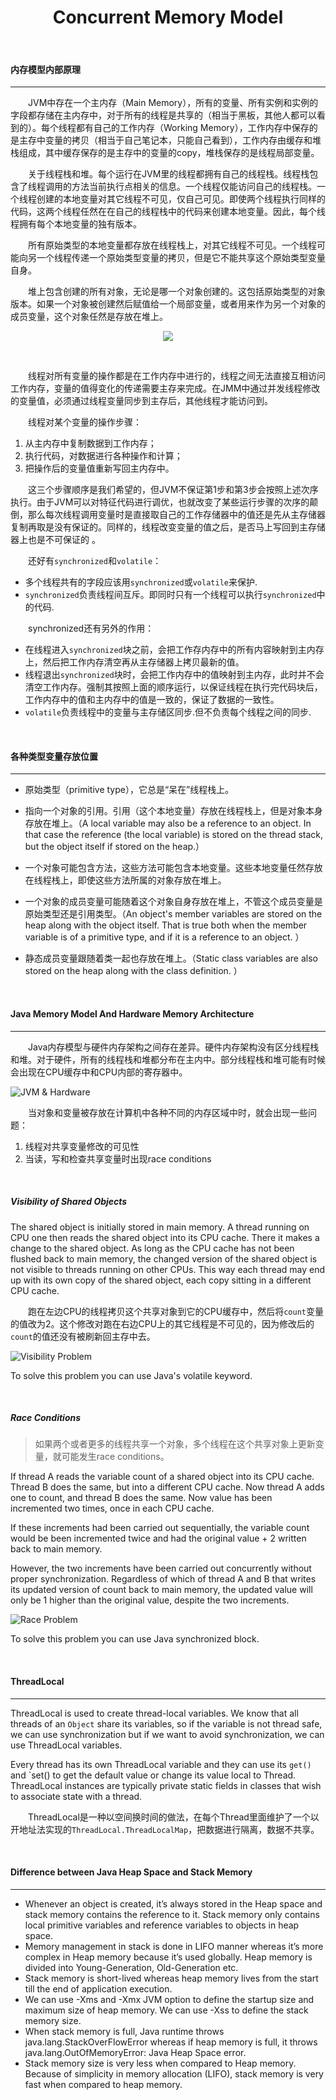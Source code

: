 # <center>Concurrent Memory Model</center>

<br>



#### 内存模型内部原理
----------------
&#12288;&#12288;JVM中存在一个主内存（Main Memory），所有的变量、所有实例和实例的字段都存储在主内存中，对于所有的线程是共享的（相当于黑板，其他人都可以看到的）。每个线程都有自己的工作内存（Working Memory），工作内存中保存的是主存中变量的拷贝（相当于自己笔记本，只能自己看到），工作内存由缓存和堆栈组成，其中缓存保存的是主存中的变量的copy，堆栈保存的是线程局部变量。

&#12288;&#12288;关于线程栈和堆。每个运行在JVM里的线程都拥有自己的线程栈。线程栈包含了线程调用的方法当前执行点相关的信息。一个线程仅能访问自己的线程栈。一个线程创建的本地变量对其它线程不可见，仅自己可见。即使两个线程执行同样的代码，这两个线程任然在在自己的线程栈中的代码来创建本地变量。因此，每个线程拥有每个本地变量的独有版本。

&#12288;&#12288;所有原始类型的本地变量都存放在线程栈上，对其它线程不可见。一个线程可能向另一个线程传递一个原始类型变量的拷贝，但是它不能共享这个原始类型变量自身。

&#12288;&#12288;堆上包含创建的所有对象，无论是哪一个对象创建的。这包括原始类型的对象版本。如果一个对象被创建然后赋值给一个局部变量，或者用来作为另一个对象的成员变量，这个对象任然是存放在堆上。

<p align="center">
  <img src="./Images/mem_model1.png"/>
</p>

<br>

&#12288;&#12288;线程对所有变量的操作都是在工作内存中进行的，线程之间无法直接互相访问工作内存，变量的值得变化的传递需要主存来完成。在JMM中通过并发线程修改的变量值，必须通过线程变量同步到主存后，其他线程才能访问到。

&#12288;&#12288;线程对某个变量的操作步骤： 
1. 从主内存中复制数据到工作内存；
2. 执行代码，对数据进行各种操作和计算；
3. 把操作后的变量值重新写回主内存中。

&#12288;&#12288;这三个步骤顺序是我们希望的，但JVM不保证第1步和第3步会按照上述次序执行。由于JVM可以对特征代码进行调优，也就改变了某些运行步骤的次序的颠倒，那么每次线程调用变量时是直接取自己的工作存储器中的值还是先从主存储器复制再取是没有保证的。同样的，线程改变变量的值之后，是否马上写回到主存储器上也是不可保证的 。 

&#12288;&#12288;还好有`synchronized`和`volatile`： 
* 多个线程共有的字段应该用`synchronized`或`volatile`来保护. 
* `synchronized`负责线程间互斥。即同时只有一个线程可以执行`synchronized`中的代码. 

&#12288;&#12288;synchronized还有另外的作用：
* 在线程进入`synchronized`块之前，会把工作存内存中的所有内容映射到主内存上，然后把工作内存清空再从主存储器上拷贝最新的值。
* 线程退出`synchronized`块时，会把工作内存中的值映射到主内存，此时并不会清空工作内存。强制其按照上面的顺序运行，以保证线程在执行完代码块后，工作内存中的值和主内存中的值是一致的，保证了数据的一致性。 
* `volatile`负责线程中的变量与主存储区同步.但不负责每个线程之间的同步. 

<br>



#### 各种类型变量存放位置
-------------
* 原始类型（primitive type），它总是“呆在”线程栈上。

* 指向一个对象的引用。引用（这个本地变量）存放在线程栈上，但是对象本身存放在堆上。（A local variable may also be a reference to an object. In that case the reference (the local variable) is stored on the thread stack, but the object itself if stored on the heap.）

* 一个对象可能包含方法，这些方法可能包含本地变量。这些本地变量任然存放在线程栈上，即使这些方法所属的对象存放在堆上。

* 一个对象的成员变量可能随着这个对象自身存放在堆上，不管这个成员变量是原始类型还是引用类型。（An object's member variables are stored on the heap along with the object itself. That is true both when the member variable is of a primitive type, and if it is a reference to an object. ）

* 静态成员变量跟随着类一起也存放在堆上。（Static class variables are also stored on the heap along with the class definition. ）

<br>



#### Java Memory Model And Hardware Memory Architecture
----------------
&#12288;&#12288;Java内存模型与硬件内存架构之间存在差异。硬件内存架构没有区分线程栈和堆。对于硬件，所有的线程栈和堆都分布在主内中。部分线程栈和堆可能有时候会出现在CPU缓存中和CPU内部的寄存器中。

![JVM & Hardware](./Images/jvm_hardware.png)

&#12288;&#12288;当对象和变量被存放在计算机中各种不同的内存区域中时，就会出现一些问题：

1. 线程对共享变量修改的可见性
2. 当读，写和检查共享变量时出现race conditions

<br>


##### Visibility of Shared Objects

The shared object is initially stored in main memory. A thread running on CPU one then reads the shared object into its CPU cache. There it makes a change to the shared object. As long as the CPU cache has not been flushed back to main memory, the changed version of the shared object is not visible to threads running on other CPUs. This way each thread may end up with its own copy of the shared object, each copy sitting in a different CPU cache. 

&#12288;&#12288;跑在左边CPU的线程拷贝这个共享对象到它的CPU缓存中，然后将`count`变量的值改为2。这个修改对跑在右边CPU上的其它线程是不可见的，因为修改后的`count`的值还没有被刷新回主存中去。

![Visibility Problem](./Images/visibility_problem.png)

To solve this problem you can use Java's volatile keyword. 

<br>

##### Race Conditions

> 如果两个或者更多的线程共享一个对象，多个线程在这个共享对象上更新变量，就可能发生race conditions。

If thread A reads the variable count of a shared object into its CPU cache. Thread B does the same, but into a different CPU cache. Now thread A adds one to count, and thread B does the same. Now value has been incremented two times, once in each CPU cache. 

If these increments had been carried out sequentially, the variable count would be been incremented twice and had the original value + 2 written back to main memory. 

However, the two increments have been carried out concurrently without proper synchronization. Regardless of which of thread A and B that writes its updated version of count back to main memory, the updated value will only be 1 higher than the original value, despite the two increments. 

![Race Problem](./Images/race_problem.png)

To solve this problem you can use Java synchronized block. 

<br>



#### ThreadLocal
------------
ThreadLocal is used to create thread-local variables. We know that all threads of an `Object` share its variables, so if the variable is not thread safe, we can use synchronization but if we want to avoid synchronization, we can use ThreadLocal variables.

Every thread has its own ThreadLocal variable and they can use its `get()` and `set() to get the default value or change its value local to Thread. ThreadLocal instances are typically private static fields in classes that wish to associate state with a thread.
        
&#12288;&#12288;ThreadLocal是一种以空间换时间的做法，在每个Thread里面维护了一个以开地址法实现的`ThreadLocal.ThreadLocalMap`，把数据进行隔离，数据不共享。

<br>



#### Difference between Java Heap Space and Stack Memory
------------
* Whenever an object is created, it’s always stored in the Heap space and stack memory contains the reference to it. Stack memory only contains local primitive variables and reference variables to objects in heap space.
* Memory management in stack is done in LIFO manner whereas it’s more complex in Heap memory because it’s used globally. Heap memory is divided into Young-Generation, Old-Generation etc.
* Stack memory is short-lived whereas heap memory lives from the start till the end of application execution.
* We can use -Xms and -Xmx JVM option to define the startup size and maximum size of heap memory. We can use -Xss to define the stack memory size.
* When stack memory is full, Java runtime throws java.lang.StackOverFlowError whereas if heap memory is full, it throws java.lang.OutOfMemoryError: Java Heap Space error.
* Stack memory size is very less when compared to Heap memory. Because of simplicity in memory allocation (LIFO), stack memory is very fast when compared to heap memory.